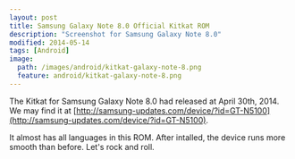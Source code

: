 ```yaml
---
layout: post
title: Samsung Galaxy Note 8.0 Official Kitkat ROM
description: "Screenshot for Samsung Galaxy Note 8.0"
modified: 2014-05-14
tags: [Android]
image:
  path: /images/android/kitkat-galaxy-note-8.png
  feature: android/kitkat-galaxy-note-8.png
---
```


The Kitkat for Samsung Galaxy Note 8.0 had released at April 30th, 2014. We may find it at [http://samsung-updates.com/device/?id=GT-N5100](http://samsung-updates.com/device/?id=GT-N5100).

It almost has all languages in this ROM. After intalled, the device runs more smooth than before. Let's rock and roll.
